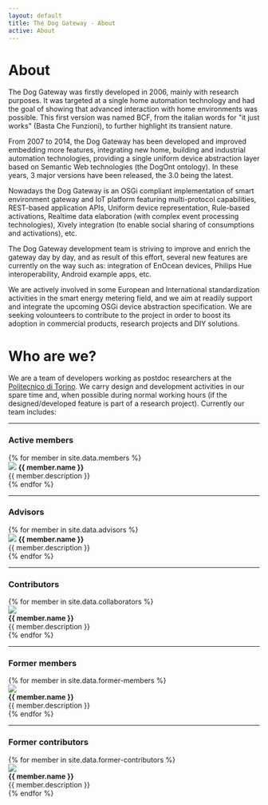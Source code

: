 ```yaml
---
layout: default
title: The Dog Gateway - About
active: About
---
```


# About #

The Dog Gateway was firstly developed in 2006, mainly with research purposes. It was targeted at a single home automation technology and had the goal of showing that advanced interaction with home environments was possible. This first version was named BCF, from the italian words for "it just works" (Basta Che Funzioni), to further highlight its transient nature.

From 2007 to 2014, the Dog Gateway has been developed and improved embedding more features, integrating new home, building and industrial automation technologies, providing a single uniform device abstraction layer based on Semantic Web technologies (the DogOnt ontology). In these years, 3 major versions have been released, the 3.0 being the latest.

Nowadays the Dog Gateway is an OSGi compliant implementation of smart environment gateway and IoT platform featuring multi-protocol capabilities, REST-based application APIs, Uniform device representation, Rule-based activations, Realtime data elaboration (with complex event processing technologies), Xively integration (to enable social sharing of consumptions and activations), etc.

The Dog Gateway development team is striving to improve and enrich the gateway day by day, and as result of this effort, several new features are currently on the way such as: integration of EnOcean devices, Philips Hue interoperability, Android example apps, etc.

We are actively involved in some European and International standardization activities in the smart energy metering field, and we aim at readily support and integrate the upcoming OSGi device abstraction specification. We are seeking volounteers to contribute to the project in order to boost its adoption in commercial products, research projects and DIY solutions.

# Who are we? #

We are a team of developers working as postdoc researchers at the [Politecnico di Torino](http://www.polito.it). We carry design and development activities in our spare time and, when possible during normal working hours (if the designed/developed feature is part of a research project). Currently our team includes:

---

### Active members ###

<div class="row">
{% for member in site.data.members %}
  <div class="col-md-6">
  	<img src="{{member.image}}" class="img-circle pull-left"/>
    <strong> {{ member.name }} </strong>
    <br/>
    {{ member.description }}
    </a>
  </div>
{% endfor %}
</div>

---

### Advisors ###

<div class="row">
{% for member in site.data.advisors %}
  <div class="col-md-6">
  	<img src="{{member.image}}" class="img-circle pull-left"/>
    <strong> {{ member.name }} </strong>
    <br/>
    {{ member.description }}
    </a>
  </div>
{% endfor %}
</div>

---

### Contributors ###

<div class="row">
{% for member in site.data.collaborators %}
  <div class="col-md-3 profile">
  	<img src="{{member.image}}" class="img-circle small"/><br/>
    <strong> {{ member.name }} </strong>
    <br/>
    {{ member.description }}
    </a>
  </div>
{% endfor %}
</div>

---

### Former members ###

<div class="row">
{% for member in site.data.former-members %}
  <div class="col-md-3 profile">
  	<img src="{{member.image}}" class="img-circle small"/><br/>
    <strong> {{ member.name }} </strong>
    <br/>
    {{ member.description }}
    </a>
  </div>
{% endfor %}
</div>

---

### Former contributors ###

<div class="row">
{% for member in site.data.former-contributors %}
  <div class="col-md-3 profile">
  <img src="{{member.image}}" class="img-circle small"/><br/>
    <strong> {{ member.name }} </strong>
    <br/>
    {{ member.description }}
    </a>
  </div>
{% endfor %}
</div>